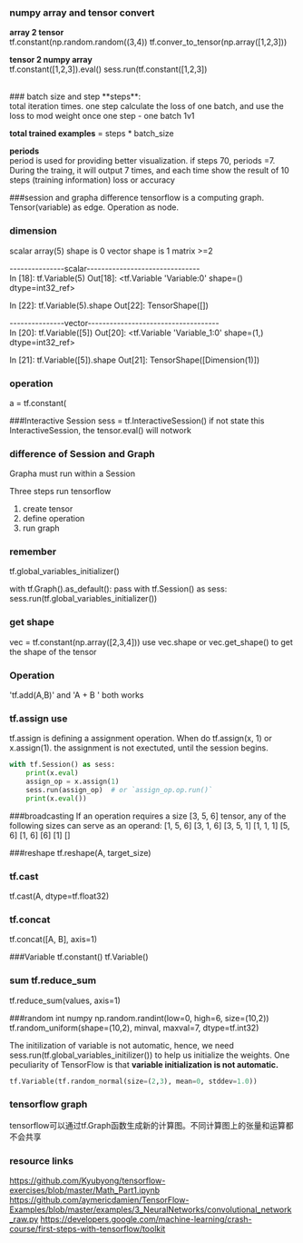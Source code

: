 
 
 


### numpy array and tensor convert

**array 2  tensor** <br>
tf.constant(np.random.random((3,4))
tf.conver_to_tensor(np.array([1,2,3]))

**tensor 2 numpy array**<br>
tf.constant([1,2,3]).eval()
sess.run(tf.constant([1,2,3])



<br>
### batch size and step
**steps**: <br>
total iteration times.  one step calculate the loss of one batch, and use the loss to mod weight once
one step - one batch   1v1

**total trained examples** = steps * batch_size 

**periods**<br>
period is used for providing better visualization.
if steps 70, periods =7.
During the traing, it will output 7 times, and each time show the result of 10 steps (training information) loss or accuracy 




###session and grapha difference
tensorflow is a computing graph.  Tensor(variable) as edge. Operation as node.



### dimension 
scalar  array(5)  shape is 0
vector  shape is 1
matrix   >=2 

---------------scalar-------------------------------<br>
In [18]: tf.Variable(5)
Out[18]: <tf.Variable 'Variable:0' shape=() dtype=int32_ref>

In [22]: tf.Variable(5).shape
Out[22]: TensorShape([])

---------------vector------------------------------------<br>
In [20]: tf.Variable([5])
Out[20]: <tf.Variable 'Variable_1:0' shape=(1,) dtype=int32_ref>

In [21]: tf.Variable([5]).shape
Out[21]: TensorShape([Dimension(1)])



### operation
a = tf.constant(



###Interactive Session
sess = tf.InteractiveSession()
if not state this InteractiveSession, the tensor.eval() will notwork


### difference of Session and Graph

Grapha must run within a Session

Three steps run tensorflow
1) create tensor
2) define operation
3) run graph



### remember
tf.global_variables_initializer()

with tf.Graph().as_default():
    pass
with tf.Session() as sess:
    sess.run(tf.global_variables_initializer())


### get shape
vec = tf.constant(np.array([2,3,4]))
use  vec.shape  or  vec.get_shape() to get the shape of the tensor


### Operation
'tf.add(A,B)'  and  'A + B '  both works


### tf.assign use
tf.assign is defining a assignment operation. When do tf.assign(x, 1) or x.assign(1).
the assignment is not exectuted, until the session begins.

```python
with tf.Session() as sess:
    print(x.eval)
    assign_op = x.assign(1)
    sess.run(assign_op)  # or `assign_op.op.run()`
    print(x.eval())
```

###broadcasting
If an operation requires a size [3, 5, 6] tensor, any of the following sizes can serve as an operand:
[1, 5, 6]
[3, 1, 6]
[3, 5, 1]
[1, 1, 1]
[5, 6]
[1, 6]
[6]
[1]
[]


###reshape
tf.reshape(A, target_size)


### tf.cast
tf.cast(A, dtype=tf.float32)


### tf.concat
tf.concat([A, B], axis=1)


###Variable
tf.constant()
tf.Variable()



### sum tf.reduce_sum
tf.reduce_sum(values, axis=1)




###random int
numpy
np.random.randint(low=0, high=6, size=(10,2))
tf.random_uniform(shape=(10,2), minval, maxval=7, dtype=tf.int32)

The initilization of variable is not automatic, hence, we need sess.run(tf.global_variables_initilizer()) to help us initialize the weights.
One peculiarity of TensorFlow is that **variable initialization is not automatic.**
```python
tf.Variable(tf.random_normal(size=(2,3), mean=0, stddev=1.0))
```


### tensorflow graph
 tensorflow可以通过tf.Graph函数生成新的计算图。不同计算图上的张量和运算都不会共享
    

### resource links
https://github.com/Kyubyong/tensorflow-exercises/blob/master/Math_Part1.ipynb
https://github.com/aymericdamien/TensorFlow-Examples/blob/master/examples/3_NeuralNetworks/convolutional_network_raw.py
https://developers.google.com/machine-learning/crash-course/first-steps-with-tensorflow/toolkit










  


















